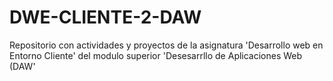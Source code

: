 # DWE-CLIENTE-2-DAW
Repositorio con actividades y proyectos de la asignatura 'Desarrollo web en Entorno Cliente' del modulo superior 'Desesarrllo de Aplicaciones Web (DAW'
